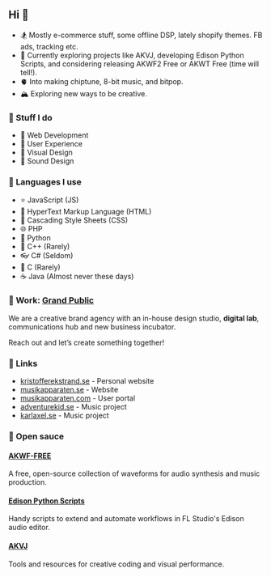 ## Hi 👋

- 🏂 Mostly e-commerce stuff, some offline DSP, lately shopify themes. FB ads, tracking etc.
- 🔭 Currently exploring projects like AKVJ, developing Edison Python Scripts, and considering releasing AKWF2 Free or AKWT Free (time will tell!).
- 🫀 Into making chiptune, 8-bit music, and bitpop.
- 🏔️ Exploring new ways to be creative.

### 🌋 Stuff I do

- 💾 Web Development
- 👼 User Experience
- 👀 Visual Design
- 🙉 Sound Design

### 🔪 Languages I use

- ⭐ JavaScript (JS)
- 🔗 HyperText Markup Language (HTML)
- 🎨 Cascading Style Sheets (CSS)
- 🌐 PHP
- 🐍 Python
- 🔷 C++ (Rarely)
- 👓 C# (Seldom)
- 🍂 C (Rarely)
- ☕ Java (Almost never these days)

### 🧪 Work: [Grand Public](https://www.grandpublic.se/)

We are a creative brand agency with an in-house design studio, **digital lab**, communications hub and new business incubator.

Reach out and let’s create something together!

### 👾 Links

- [kristofferekstrand.se](https://kristofferekstrand.se/) - Personal website
- [musikapparaten.se](https://musikapparaten.se) - Website
- [musikapparaten.com](https://musikapparaten.com) - User portal
- [adventurekid.se](https://www.adventurekid.se) - Music project
- [karlaxel.se](https://karlaxel.se) - Music project

### 🥫 Open sauce

#### [AKWF-FREE](https://github.com/KristofferKarlAxelEkstrand/AKWF-FREE)

A free, open-source collection of waveforms for audio synthesis and music production.

#### [Edison Python Scripts](https://github.com/KristofferKarlAxelEkstrand/Edison-Python-Scripts)

Handy scripts to extend and automate workflows in FL Studio's Edison audio editor.

#### [AKVJ](https://github.com/KristofferKarlAxelEkstrand/AKVJ)

Tools and resources for creative coding and visual performance.
